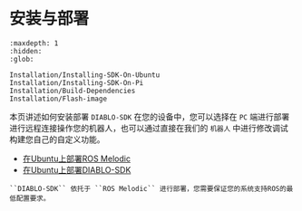 # 安装与部署

```{toctree}
:maxdepth: 1
:hidden:
:glob:

Installation/Installing-SDK-On-Ubuntu
Installation/Installing-SDK-On-Pi
Installation/Build-Dependencies
Installation/Flash-image

```

本页讲述如何安装部署 ``DIABLO-SDK`` 在您的设备中，您可以选择在 ``PC`` 端进行部署进行远程连接操作您的机器人，也可以通过直接在我们的 ``机器人`` 中进行修改调试
构建您自己的自定义功能。

 * [在Ubuntu上部署ROS Melodic](./Installation/Build-Dependencies)
 * [在Ubuntu上部署DIABLO-SDK](./Installation/Installing-SDK-On-Ubuntu)

   

```{note}
``DIABLO-SDK`` 依托于 ``ROS Melodic`` 进行部署，您需要保证您的系统支持ROS的最低配置要求。
```







